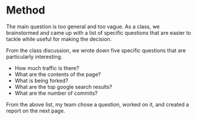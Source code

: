 # Method

The main question is too general and too vague. As a class, we brainstormed
and came up with a list of specific questions that are easier to tackle while useful
for making the decision.

From the class discussion, we wrote down five specific questions that are particularly interesting.

* How much traffic is there?
* What are the contents of the page?
* What is being forked?
* What are the top google search results?
* What are the number of commits?

From the above list, my team chose a question, worked on it, and created a report on the next page.
